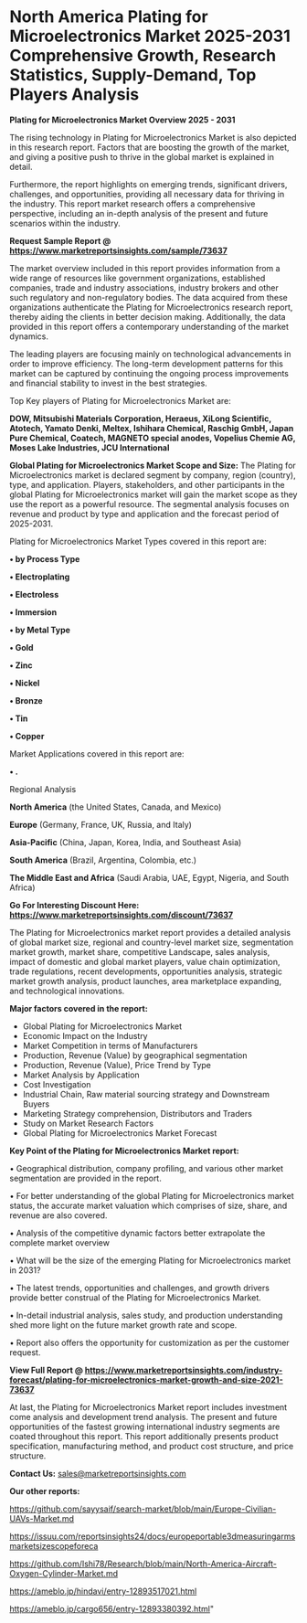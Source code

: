 # North America Plating for Microelectronics Market 2025-2031 Comprehensive Growth, Research Statistics, Supply-Demand,  Top Players Analysis

<Strong> Plating for Microelectronics Market Overview 2025 - 2031</strong>

The rising technology in Plating for Microelectronics Market is also depicted in this research report. Factors that are boosting the growth of the market, and giving a positive push to thrive in the global market is explained in detail.

Furthermore, the report highlights on emerging trends, significant drivers, challenges, and opportunities, providing all necessary data for thriving in the industry. This report market research offers a comprehensive perspective, including an in-depth analysis of the present and future scenarios within the industry.

<strong>Request Sample Report @ <a href=https://www.marketreportsinsights.com/sample/73637>https://www.marketreportsinsights.com/sample/73637</a></strong>

The market overview included in this report provides information from a wide range of resources like government organizations, established companies, trade and industry associations, industry brokers and other such regulatory and non-regulatory bodies. The data acquired from these organizations authenticate the Plating for Microelectronics research report, thereby aiding the clients in better decision making. Additionally, the data provided in this report offers a contemporary understanding of the market dynamics.

The leading players are focusing mainly on technological advancements in order to improve efficiency. The long-term development patterns for this market can be captured by continuing the ongoing process improvements and financial stability to invest in the best strategies.

Top Key players of Plating for Microelectronics Market are:

<strong>DOW, Mitsubishi Materials Corporation, Heraeus, XiLong Scientific, Atotech, Yamato Denki, Meltex, Ishihara Chemical, Raschig GmbH, Japan Pure Chemical, Coatech, MAGNETO special anodes, Vopelius Chemie AG, Moses Lake Industries, JCU International</strong>

<strong><b>Global Plating for Microelectronics Market Scope and Size:</b></strong>
The Plating for Microelectronics market is declared segment by company, region (country), type, and application. Players, stakeholders, and other participants in the global Plating for Microelectronics market will gain the market scope as they use the report as a powerful resource. The segmental analysis focuses on revenue and product by type and application and the forecast period of 2025-2031.

Plating for Microelectronics Market Types covered in this report are:

<strong>• by Process Type

• Electroplating

• Electroless

• Immersion

• by Metal Type

• Gold

• Zinc

• Nickel

• Bronze

• Tin

• Copper</strong>

Market Applications covered in this report are:

<strong>• .</strong> 

Regional Analysis

<strong>North America</strong> (the United States, Canada, and Mexico)

<strong>Europe</strong> (Germany, France, UK, Russia, and Italy)

<strong>Asia-Pacific</strong> (China, Japan, Korea, India, and Southeast Asia)

<strong>South America</strong> (Brazil, Argentina, Colombia, etc.)

<strong>The Middle East and Africa</strong> (Saudi Arabia, UAE, Egypt, Nigeria, and South Africa)

<strong>Go For Interesting Discount Here: <a href=https://www.marketreportsinsights.com/discount/73637>https://www.marketreportsinsights.com/discount/73637</a></strong>

The Plating for Microelectronics market report provides a detailed analysis of global market size, regional and country-level market size, segmentation market growth, market share, competitive Landscape, sales analysis, impact of domestic and global market players, value chain optimization, trade regulations, recent developments, opportunities analysis, strategic market growth analysis, product launches, area marketplace expanding, and technological innovations.

<strong><b>Major factors covered in the report:</b></strong>
<ul>
  <li>Global Plating for Microelectronics Market </li>
  <li>Economic Impact on the Industry</li>
  <li>Market Competition in terms of Manufacturers</li>
  <li>Production, Revenue (Value) by geographical segmentation</li>
  <li>Production, Revenue (Value), Price Trend by Type</li>
  <li>Market Analysis by Application</li>
  <li>Cost Investigation</li>
  <li>Industrial Chain, Raw material sourcing strategy and Downstream Buyers</li>
  <li>Marketing Strategy comprehension, Distributors and Traders</li>
  <li>Study on Market Research Factors</li>
  <li>Global Plating for Microelectronics Market Forecast</li>
</ul>

<strong><b>Key Point of the Plating for Microelectronics Market report:</b></strong>

• Geographical distribution, company profiling, and various other market segmentation are provided in the report.

• For better understanding of the global Plating for Microelectronics market status, the accurate market valuation which comprises of size, share, and revenue are also covered.

• Analysis of the competitive dynamic factors better extrapolate the complete market overview

• What will be the size of the emerging Plating for Microelectronics market in 2031?

• The latest trends, opportunities and challenges, and growth drivers provide better construal of the Plating for Microelectronics Market.

• In-detail industrial analysis, sales study, and production understanding shed more light on the future market growth rate and scope.

• Report also offers the opportunity for customization as per the customer request.

<strong><b>View Full Report @ <a href=https://www.marketreportsinsights.com/industry-forecast/plating-for-microelectronics-market-growth-and-size-2021-73637>https://www.marketreportsinsights.com/industry-forecast/plating-for-microelectronics-market-growth-and-size-2021-73637</a></b></strong>


At last, the Plating for Microelectronics Market report includes investment come analysis and development trend analysis. The present and future opportunities of the fastest growing international industry segments are coated throughout this report. This report additionally presents product specification, manufacturing method, and product cost structure, and price structure.

<strong>Contact Us:</strong>
sales@marketreportsinsights.com

<strong>Our other reports:</strong>

<a href=https://github.com/sayysaif/search-market/blob/main/Europe-Civilian-UAVs-Market.md>https://github.com/sayysaif/search-market/blob/main/Europe-Civilian-UAVs-Market.md</a>

<a href=https://issuu.com/reportsinsights24/docs/europeportable3dmeasuringarmsmarketsizescopeforeca>https://issuu.com/reportsinsights24/docs/europeportable3dmeasuringarmsmarketsizescopeforeca</a>

<a href=https://github.com/Ishi78/Research/blob/main/North-America-Aircraft-Oxygen-Cylinder-Market.md>https://github.com/Ishi78/Research/blob/main/North-America-Aircraft-Oxygen-Cylinder-Market.md</a>

<a href=https://ameblo.jp/hindavi/entry-12893517021.html>https://ameblo.jp/hindavi/entry-12893517021.html</a>

<a href=https://ameblo.jp/cargo656/entry-12893380392.html>https://ameblo.jp/cargo656/entry-12893380392.html</a>"

